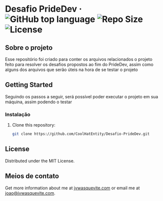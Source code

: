 # Desafio PrideDev &middot; ![GitHub top language](https://img.shields.io/github/languages/top/CoolHatEntity/Desafio-PrideDev) ![Repo Size](https://img.shields.io/github/languages/code-size/CoolHatEntity/Desafio-PrideDev) ![License](https://img.shields.io/github/license/CoolHatEntity/Desafio-PrideDev)
## Sobre o projeto

Esse repositório foi criado para conter os arquivos relacionados o projeto feito para resolver os desafios propostos ao fim do PrideDev, assim como alguns dos arquivos que serão úteis na hora de se testar o projeto 

## Getting Started

Seguindo os passos a seguir, será possível poder executar o projeto em sua máquina, assim podendo o testar

### Instalação

1. Clone this repository:
   ```sh
   git clone https://github.com/CoolHatEntity/Desafio-PrideDev.git
   ```

## License

Distributed under the MIT License.


## Meios de contato

Get more information about me at [jvwasquevite.com](https://jvwasquevite.com/) or email me at [joao@jvwasquevite.com](mailto:joao@jvwasquevite.com).

